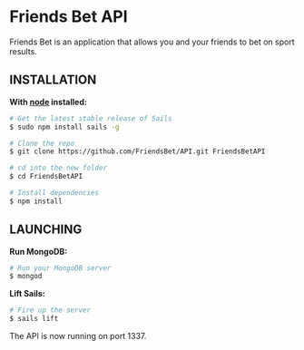 # Friends Bet API

Friends Bet is an application that allows you and your friends to bet on sport results.

## INSTALLATION

**With [node](http://nodejs.org) installed:**
```sh
# Get the latest stable release of Sails
$ sudo npm install sails -g

# Clone the repo
$ git clone https://github.com/FriendsBet/API.git FriendsBetAPI

# cd into the new folder
$ cd FriendsBetAPI

# Install dependencies
$ npm install
```

## LAUNCHING

**Run MongoDB:**
```sh
# Run your MongoDB server
$ mongod
```

**Lift Sails:**
```sh
# Fire up the server
$ sails lift
```

The API is now running on port 1337.